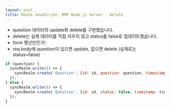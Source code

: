 ```yaml
---
layout: post
title: Realm JavaScript, RMP Node.js Server - delete
---
```


* question 데이터의 update와 delete를 구현했습니다.
* delete는 실제 데이터를 직접 지우지 않고 status를 false로 업데이트했습니다.
* form 몇년만인가!
* req body에 question이 있으면 update, 없으면 delete (실제로는 status=false)

```javascript
if (question) {
  syncRealm.write(() => {
    syncRealm.create('Question', {id: id, question: question, timestamp: timestamp}, true)
  });
} else {
  syncRealm.write(() => {
    syncRealm.create('Question', {id: id, status: false, timestamp: timestamp}, true)
  });
}
```
